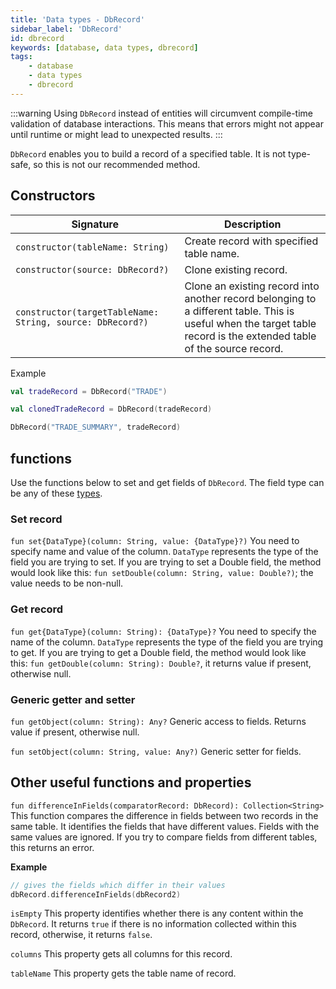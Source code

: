 ```yaml
---
title: 'Data types - DbRecord'
sidebar_label: 'DbRecord'
id: dbrecord
keywords: [database, data types, dbrecord]
tags:
    - database
    - data types
    - dbrecord
---
```




:::warning
Using `DbRecord` instead of entities will circumvent compile-time validation of database interactions. This means that errors might not appear until runtime or might lead to unexpected results.
:::

`DbRecord` enables you to build a record of a specified table. It is not type-safe, so this is not our recommended method.

## Constructors

| Signature | Description                                                                                                                                                                |
|---|----------------------------------------------------------------------------------------------------------------------------------------------------------------------------|
| `constructor(tableName: String)` | Create record with specified table name.                                                                                                                                   |
| `constructor(source: DbRecord?)` | Clone existing record.                                                                                                                                                    |
| `constructor(targetTableName: String, source: DbRecord?)` | Clone an existing record into another record belonging to a different table. This is useful when the target table record is the extended table of the source record. |

Example
```kotlin
val tradeRecord = DbRecord("TRADE")

val clonedTradeRecord = DbRecord(tradeRecord)

DbRecord("TRADE_SUMMARY", tradeRecord)
```

## functions

Use the functions below to set and get fields of `DbRecord`. The field type can be any of these [types](/database/fields-tables-views/fields/fields-basics/#field-types).

### Set record
`fun set{DataType}(column: String, value: {DataType}?)` You need to specify name and value of the column. `DataType` represents the type of the field you are trying to set.
If you are trying to set a Double field, the method would look like this: `fun setDouble(column: String, value: Double?)`; the value needs to be non-null.

### Get record
`fun get{DataType}(column: String): {DataType}?`    You need to specify the name of the column. `DataType` represents the type of the field you are trying to get.
If you are trying to get a Double field, the method would look like this: `fun getDouble(column: String): Double?`, it returns value if present, otherwise null.

### Generic getter and setter
`fun getObject(column: String): Any?`   Generic access to fields. Returns value if present, otherwise null.

`fun setObject(column: String, value: Any?)`    Generic setter for fields.

##  Other useful functions and properties

`fun differenceInFields(comparatorRecord: DbRecord): Collection<String>`    This function compares the difference in fields between two records in the same table. It identifies the fields that have different values. Fields with the same values are ignored. If you try to compare fields from different tables, this returns an error.

**Example**
```kotlin
// gives the fields which differ in their values
dbRecord.differenceInFields(dbRecord2)
```

`isEmpty`   This property identifies whether there is any content within the `DbRecord`. It returns `true` if there is no information collected within this record, otherwise, it returns `false`.

`columns`   This property gets all columns for this record.

`tableName` This property gets the table name of record.
